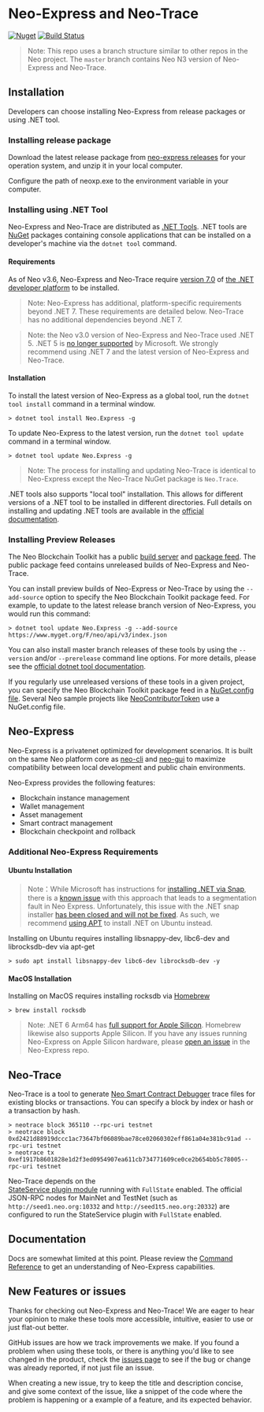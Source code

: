 <!-- markdownlint-enable -->
# Neo-Express and Neo-Trace

[![Nuget](https://img.shields.io/nuget/v/Neo.Express)](https://www.nuget.org/packages/Neo.Express/)
[![Build Status](https://dev.azure.com/ngdenterprise/Build/_apis/build/status/neo-project.neo-express?branchName=master)](https://dev.azure.com/ngdenterprise/Build/_build/latest?definitionId=2&branchName=master)

> Note: This repo uses a branch structure similar to other repos in the Neo project.
> The `master` branch contains Neo N3 version of Neo-Express and Neo-Trace.

## Installation

Developers can choose installing Neo-Express from release packages or using .NET tool.

### Installing release package

Download the latest release package from [neo-express releases](https://github.com/neo-project/neo-express/releases) for your operation system, and unzip it in your local computer.

Configure the path of neoxp.exe to the environment variable in your computer. 

### Installing using .NET Tool

Neo-Express and Neo-Trace are distributed as
[.NET Tools](https://docs.microsoft.com/en-us/dotnet/core/tools/global-tools).
.NET tools are [NuGet](https://nuget.org) packages containing console applications
that can be installed on a developer's machine via the `dotnet tool` command.

#### Requirements

As of Neo v3.6, Neo-Express and Neo-Trace require 
[version 7.0](https://dotnet.microsoft.com/en-us/download/dotnet/7.0) 
of [the .NET developer platform](https://dot.net) to be installed. 

> Note: Neo-Express has additional, platform-specific requirements beyond .NET 7.
> These requirements are detailed below.
> Neo-Trace has no additional dependencies beyond .NET 7.

> Note: the Neo v3.0 version of Neo-Express and Neo-Trace used .NET 5.
> .NET 5 is [no longer supported](https://dotnet.microsoft.com/en-us/platform/support/policy/dotnet-core) by Microsoft.
> We strongly recommend using .NET 7 and the latest version of Neo-Express and Neo-Trace.

#### Installation

To install the latest version of Neo-Express as a global tool, run the
`dotnet tool install` command in a terminal window.

``` shell
> dotnet tool install Neo.Express -g
```

To update Neo-Express to the latest version, run the `dotnet tool update`
command in a terminal window.

``` shell
> dotnet tool update Neo.Express -g
```

> Note: The process for installing and updating Neo-Trace is identical to Neo-Express
> except the Neo-Trace NuGet package is `Neo.Trace`.

.NET tools also supports "local tool" installation. This allows for different
versions of a .NET tool to be installed in different directories.
Full details on installing and updating .NET tools are available in the
[official documentation](https://docs.microsoft.com/en-us/dotnet/core/tools/global-tools).

### Installing Preview Releases

The Neo Blockchain Toolkit has a public
[build server](https://dev.azure.com/ngdenterprise/Build/_build) and
[package feed](https://dev.azure.com/ngdenterprise/Build/_artifacts).
The public package feed contains unreleased builds of Neo-Express and Neo-Trace.

You can install preview builds of Neo-Express or Neo-Trace by using the `--add-source`
option to specify the Neo Blockchain Toolkit package feed.
For example, to update to the latest release branch version of Neo-Express, you would run this command:

``` shell
> dotnet tool update Neo.Express -g --add-source https://www.myget.org/F/neo/api/v3/index.json
```

You can also install master branch releases of these tools by using the `--version`
and/or `--prerelease` command line options. For more details, please see the
[official dotnet tool documentation](https://docs.microsoft.com/en-us/dotnet/core/tools/global-tools#install-a-specific-tool-version).

If you regularly use unreleased versions of these tools in a given project,
you can specify the Neo Blockchain Toolkit package feed in a 
[NuGet.config file](https://docs.microsoft.com/en-us/nuget/consume-packages/configuring-nuget-behavior#changing-config-settings).
Several Neo sample projects like 
[NeoContributorToken](https://github.com/ngdenterprise/neo-contrib-token)
use a NuGet.config file.

## Neo-Express

Neo-Express is a privatenet optimized for development scenarios. 
It is built on the same Neo platform core as
[neo-cli](https://docs.neo.org/docs/en-us/node/cli/setup.html) and
[neo-gui](https://docs.neo.org/docs/en-us/node/gui/install.html)
to maximize compatibility between local development and public chain environments.

Neo-Express provides the following features:

- Blockchain instance management
- Wallet management
- Asset management
- Smart contract management
- Blockchain checkpoint and rollback

### Additional Neo-Express Requirements

#### Ubuntu Installation

> Note：While Microsoft has instructions for 
> [installing .NET via Snap](https://docs.microsoft.com/en-us/dotnet/core/install/linux-snap),
> there is a [known issue](https://github.com/dotnet/runtime/issues/3775#issuecomment-534263315)
> with this approach that leads to a segmentation fault in Neo Express.
> Unfortunately, this issue with the .NET snap installer
> [has been closed and will not be fixed](https://github.com/dotnet/runtime/issues/3775#issuecomment-888676286).
> As such, we recommend [using APT](https://docs.microsoft.com/en-us/dotnet/core/install/linux-ubuntu)
> to install .NET on Ubuntu instead.

Installing on Ubuntu requires installing libsnappy-dev, libc6-dev and librocksdb-dev via apt-get

``` shell
> sudo apt install libsnappy-dev libc6-dev librocksdb-dev -y
```

#### MacOS Installation

Installing on MacOS requires installing rocksdb via [Homebrew](https://brew.sh/)

``` shell
> brew install rocksdb
```

> Note: .NET 6 Arm64 has [full support for Apple Silicon](https://devblogs.microsoft.com/dotnet/announcing-net-6/#arm64).
> Homebrew likewise also supports Apple Silicon. If you have any issues running Neo-Express on Apple Silicon hardware,
> please [open an issue](https://github.com/neo-project/neo-express/issues) in the Neo-Express repo.

## Neo-Trace

Neo-Trace is a tool to generate
[Neo Smart Contract Debugger](https://github.com/neo-project/neo-debugger)
trace files for existing blocks or transactions. You can specify a block by index or hash
or a transaction by hash.

```
> neotrace block 365110 --rpc-uri testnet
> neotrace block 0xd2421d88919dccc1ac73647bf06089bae78ce02060302eff861a04e381bc91ad --rpc-uri testnet
> neotrace tx 0xef1917b8601828e1d2f3ed0954907ea611cb734771609ce0ce2b654bb5c78005--rpc-uri testnet
```

Neo-Trace depends on the  
[StateService plugin module](https://github.com/neo-project/neo-modules/tree/master/src/StateService)
running with `FullState` enabled. The official JSON-RPC nodes for MainNet and TestNet
(such as `http://seed1.neo.org:10332` and `http://seed1t5.neo.org:20332`) are configured to
run the StateService plugin with `FullState` enabled.

## Documentation

Docs are somewhat limited at this point. Please review the
[Command Reference](docs/command-reference.md) to get an understanding of
Neo-Express capabilities.

## New Features or issues

Thanks for checking out Neo-Express and Neo-Trace!  We are eager to hear your opinion to make these tools more accessible, intuitive, easier to use or just flat-out better.

GitHub issues are how we track improvements we make. If you found a problem when using these tools, or there is anything you'd like to see changed in the product, check the [issues page](https://github.com/neo-project/neo-express/issues) to see if the bug or change was already reported, if not just file an issue.

When creating a new issue, try to keep the title and description concise, and give some context of the issue, like a snippet of the code where the problem is happening or a example of a feature, and its expected behavior.
